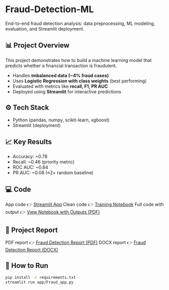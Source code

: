 # Fraud-Detection-ML

End-to-end fraud detection analysis: data preprocessing, ML modeling, evaluation, and Streamlit deployment.

## 📊 Project Overview
This project demonstrates how to build a machine learning model that predicts whether a financial transaction is fraudulent.  
- Handles **imbalanced data (~4% fraud cases)**  
- Uses **Logistic Regression with class weights** (best performing)  
- Evaluated with metrics like **recall, F1, PR AUC**  
- Deployed using **Streamlit** for interactive predictions  

## ⚙️ Tech Stack
- Python (pandas, numpy, scikit-learn, xgboost)  
- Streamlit (deployment)

## 📈 Key Results
- Accuracy: ~0.78  
- Recall: ~0.46 (priority metric)  
- ROC AUC: ~0.64  
- PR AUC: ~0.08 (≈2× random baseline)

## 💻 Code
App code 👉 [Streamlit App](app/Fraud_app.py)
Clean code 👉 [Training Notebook](notebooks/Fraud_Pred.ipynb?raw=1)
Full code with output 👉 [View Notebook with Outputs (PDF)](notebooks/Fraud_Pred_with_output.pdf?raw=1) 

## 📑 Project Report
PDF report 👉 [Fraud Detection Report (PDF)](report/Fraud_Detection_Report.pdf?raw=1)
DOCX report 👉 [Fraud Detection Report (DOCX)](report/Fraud_Detection_Report.docx?raw=1)

## 🚀 How to Run
```bash
pip install -r requirements.txt
streamlit run app/Fraud_app.py

